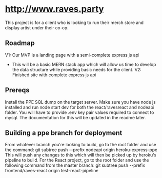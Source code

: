 # http://www.raves.party
This project is for a client who is looking to run their merch store and display artist under their co-op.

## Roadmap
V1: Our MVP is a landing page with a semi-complete express js api
* This will be a basic MERN stack app which will allow us time to develop the data structure while providing basic needs for the client.
V2: Finished site with complete express js api
## Prereqs
Install the PPE SQL dump on the target server. Make sure you have node js installed and run node start dev for both the react/ravesreact and nodeapi folder. You will have to provide .env key pair values required to connect to mysql. The documentation for this will be updated in the readme later.
## Building a ppe branch for deployment
From whatever branch you're looking to build, go to the root folder and use the command:
git subtree push --prefix nodeapi origin heroku-express-ppe
This will push any changes to this which will then be picked up by heroku's pipeline to build.
For the React project, go to the root folder and use the following command from the master branch:
git subtree push --prefix frontend/raves-react origin test-react-pipeline

